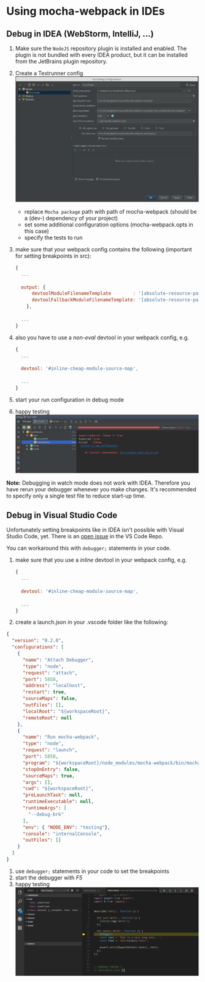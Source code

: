 # Using mocha-webpack in IDEs

## Debug in IDEA (WebStorm, IntelliJ, ...)

1. Make sure the `NodeJS` repository plugin is installed and enabled. The plugin is not bundled with every IDEA product, but it can be installed from the JetBrains plugin repository.
1. Create a Testrunner config
  ![IDEA run configuration](../media/idea-run-configuration.png)
   - replace `Mocha package` path with path of mocha-webpack (should be a (dev-) dependency of your project)
   - set some additional configuration options (mocha-webpack.opts in this case)
   - specify the tests to run
1. make sure that your webpack config contains the following (important for setting breakpoints in src):

   ``` javascript
   {
     ...

     output: {
         devtoolModuleFilenameTemplate        : '[absolute-resource-path]',
         devtoolFallbackModuleFilenameTemplate: '[absolute-resource-path]?[hash]'
       },

     ...
   }
   ```
1. also you have to use a *non-eval* devtool in your webpack config, e.g.

   ``` javascript
   {
     ...

     devtool: '#inline-cheap-module-source-map',

     ...
   }
   ```
1. start your run configuration in debug mode
1. happy testing
  ![IDEA mocha test report](../media/idea-mocha-test-report.png)

**Note:** Debugging in watch mode does not work with IDEA. Therefore you have rerun your debugger whenever you make changes.
It's recommended to specify only a single test file to reduce start-up time.

## Debug in Visual Studio Code

Unfortunately setting breakpoints like in IDEA isn't possible with Visual Studio Code, yet. There is an [open issue](https://github.com/Microsoft/vscode/issues/5728) in the VS Code Repo.

You can workaround this with `debugger;` statements in your code.

1. make sure that you use a *inline* devtool in your webpack config, e.g.

   ``` javascript
   {
     ...

     devtool: '#inline-cheap-module-source-map',

     ...
   }
   ```

1. create a launch.json in your .vscode folder like the following:

  ```json
  {
    "version": "0.2.0",
    "configurations": [
      {
        "name": "Attach Debugger",
        "type": "node",
        "request": "attach",
        "port": 5858,
        "address": "localhost",
        "restart": true,
        "sourceMaps": false,
        "outFiles": [],
        "localRoot": "${workspaceRoot}",
        "remoteRoot": null
      },
      {
        "name": "Run mocha-webpack",
        "type": "node",
        "request": "launch",
        "port": 5858,
        "program": "${workspaceRoot}/node_modules/mocha-webpack/bin/mocha-webpack",
        "stopOnEntry": false,
        "sourceMaps": true,
        "args": [],
        "cwd": "${workspaceRoot}",
        "preLaunchTask": null,
        "runtimeExecutable": null,
        "runtimeArgs": [
          "--debug-brk"
        ],
        "env": { "NODE_ENV": "testing"},
        "console": "internalConsole",
        "outFiles": []
      }
    ]
  }

  ```
1. use `debugger;` statements in your code to set the breakpoints
1. start the debugger with *F5*
1. happy testing
  ![VS Code Debugger](../media/vscode-debug.png)



